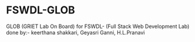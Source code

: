 # FSWDL-GLOB
GLOB (GRIET Lab On Board) for FSWDL- (Full Stack Web Development Lab) <br>
done by:- keerthana shakkari, Geyasri Ganni, H.L.Pranavi
